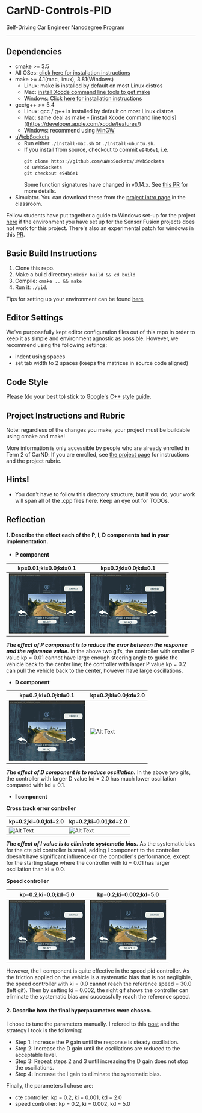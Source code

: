 # CarND-Controls-PID
Self-Driving Car Engineer Nanodegree Program

---

## Dependencies

* cmake >= 3.5
 * All OSes: [click here for installation instructions](https://cmake.org/install/)
* make >= 4.1(mac, linux), 3.81(Windows)
  * Linux: make is installed by default on most Linux distros
  * Mac: [install Xcode command line tools to get make](https://developer.apple.com/xcode/features/)
  * Windows: [Click here for installation instructions](http://gnuwin32.sourceforge.net/packages/make.htm)
* gcc/g++ >= 5.4
  * Linux: gcc / g++ is installed by default on most Linux distros
  * Mac: same deal as make - [install Xcode command line tools]((https://developer.apple.com/xcode/features/)
  * Windows: recommend using [MinGW](http://www.mingw.org/)
* [uWebSockets](https://github.com/uWebSockets/uWebSockets)
  * Run either `./install-mac.sh` or `./install-ubuntu.sh`.
  * If you install from source, checkout to commit `e94b6e1`, i.e.
    ```
    git clone https://github.com/uWebSockets/uWebSockets 
    cd uWebSockets
    git checkout e94b6e1
    ```
    Some function signatures have changed in v0.14.x. See [this PR](https://github.com/udacity/CarND-MPC-Project/pull/3) for more details.
* Simulator. You can download these from the [project intro page](https://github.com/udacity/self-driving-car-sim/releases) in the classroom.

Fellow students have put together a guide to Windows set-up for the project [here](https://s3-us-west-1.amazonaws.com/udacity-selfdrivingcar/files/Kidnapped_Vehicle_Windows_Setup.pdf) if the environment you have set up for the Sensor Fusion projects does not work for this project. There's also an experimental patch for windows in this [PR](https://github.com/udacity/CarND-PID-Control-Project/pull/3).

## Basic Build Instructions

1. Clone this repo.
2. Make a build directory: `mkdir build && cd build`
3. Compile: `cmake .. && make`
4. Run it: `./pid`. 

Tips for setting up your environment can be found [here](https://classroom.udacity.com/nanodegrees/nd013/parts/40f38239-66b6-46ec-ae68-03afd8a601c8/modules/0949fca6-b379-42af-a919-ee50aa304e6a/lessons/f758c44c-5e40-4e01-93b5-1a82aa4e044f/concepts/23d376c7-0195-4276-bdf0-e02f1f3c665d)

## Editor Settings

We've purposefully kept editor configuration files out of this repo in order to
keep it as simple and environment agnostic as possible. However, we recommend
using the following settings:

* indent using spaces
* set tab width to 2 spaces (keeps the matrices in source code aligned)

## Code Style

Please (do your best to) stick to [Google's C++ style guide](https://google.github.io/styleguide/cppguide.html).

## Project Instructions and Rubric

Note: regardless of the changes you make, your project must be buildable using
cmake and make!

More information is only accessible by people who are already enrolled in Term 2
of CarND. If you are enrolled, see [the project page](https://classroom.udacity.com/nanodegrees/nd013/parts/40f38239-66b6-46ec-ae68-03afd8a601c8/modules/f1820894-8322-4bb3-81aa-b26b3c6dcbaf/lessons/e8235395-22dd-4b87-88e0-d108c5e5bbf4/concepts/6a4d8d42-6a04-4aa6-b284-1697c0fd6562)
for instructions and the project rubric.

## Hints!

* You don't have to follow this directory structure, but if you do, your work
  will span all of the .cpp files here. Keep an eye out for TODOs.

## Reflection
#### 1. Describe the effect each of the P, I, D components had in your implementation.

* **P component**

|kp=0.01;ki=0.0;kd=0.1|kp=0.2;ki=0.0;kd=0.1|
|---|---|
|![Alt Text](./gifs/0.01_0.0_0.1.gif)| ![Alt Text](./gifs/0.2_0.0_0.1.gif)|

***The effect of P component is to reduce the error between the response and the reference value.*** 
In the above two gifs, the controller with smaller P value kp = 0.01 cannot have large enough steering angle to guide the vehicle back to the center line; the controller with larger P value kp = 0.2 can pull the vehicle back to the center, however have large oscillations.

* **D component**

|kp=0.2;ki=0.0;kd=0.1|kp=0.2;ki=0.0;kd=2.0|
|---|---|
|![Alt Text](./gifs/0.2_0.0_0.1.gif)| ![Alt Text](./gifs/0.2_0.0_2.0.gif)|

***The effect of D component is to reduce oscillation.*** 
In the above two gifs, the controller with larger D value kd = 2.0 has much lower oscillation compared with kd = 0.1.

* **I component**

**Cross track error controller**

|kp=0.2;ki=0.0;kd=2.0|kp=0.2;ki=0.01;kd=2.0|
|---|---|
|![Alt Text](./gifs/0.2_0.0_2.0.gif)| ![Alt Text](./gifs/0.2_0.01_2.0.gif)|

***The effect of I value is to eliminate systematic bias.***
 As the systematic bias for the cte pid controller is small, adding I component to the controller doesn't have significant influence on the controller's performance, except for the starting stage where the controller with ki = 0.01 has larger oscillation than ki = 0.0.

**Speed controller**

|kp=0.2;ki=0.0;kd=5.0|kp=0.2;ki=0.002;kd=5.0|
|---|---|
|![Alt Text](./gifs/speed0.2_0.0_5.0.gif)| ![Alt Text](./gifs/speed0.2_0.002_5.0.gif)|

However, the I component is quite effective in the speed pid controller. As the friction applied on the vehicle is a systematic bias that is not negligible, the speed controller with ki = 0.0 cannot reach the reference speed = 30.0 (left gif). Then by setting ki = 0.002, the right gif shows the controller can eliminate the systematic bias and successfully reach the reference speed.

#### 2. Describe how the final hyperparameters were chosen.

I chose to tune the parameters manually. I refered to this [post](https://robotics.stackexchange.com/questions/167/what-are-good-strategies-for-tuning-pid-loops) and the strategy I took is the following:
* Step 1: Increase the P gain until the response is steady oscillation.
* Step 2: Increase the D gain until the oscillations are reduced to the acceptable level.
* Step 3: Repeat steps 2 and 3 until increasing the D gain does not stop the oscillations.
* Step 4: Increase the I gain to eliminate the systematic bias.

Finally, the parameters I chose are:
* cte controller: kp = 0.2, ki = 0.001, kd = 2.0
* speed controller: kp = 0.2, ki = 0.002, kd = 5.0
